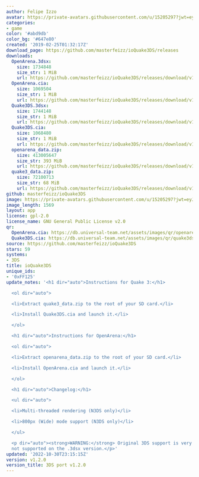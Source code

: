 ```yaml
---
author: Felipe Izzo
avatar: https://private-avatars.githubusercontent.com/u/15205297?jwt=eyJhbGciOiJIUzI1NiIsInR5cCI6IkpXVCJ9.eyJpc3MiOiJnaXRodWIuY29tIiwiYXVkIjoicmF3LmdpdGh1YnVzZXJjb250ZW50LmNvbSIsImtleSI6ImtleTEiLCJleHAiOjE3MzQ2NTcxODAsIm5iZiI6MTczNDY1NTk4MCwicGF0aCI6Ii91LzE1MjA1Mjk3In0.Pxq0P6U8xfO4ek3S5y782M3UUMSo59PkPcX1PuWcUhc&v=4
categories:
- game
color: '#abd9db'
color_bg: '#647e80'
created: '2019-02-25T01:32:17Z'
download_page: https://github.com/masterfeizz/ioQuake3DS/releases
downloads:
  OpenArena.3dsx:
    size: 1734848
    size_str: 1 MiB
    url: https://github.com/masterfeizz/ioQuake3DS/releases/download/v1.2.0/OpenArena.3dsx
  OpenArena.cia:
    size: 1069504
    size_str: 1 MiB
    url: https://github.com/masterfeizz/ioQuake3DS/releases/download/v1.2.0/OpenArena.cia
  Quake3DS.3dsx:
    size: 1744148
    size_str: 1 MiB
    url: https://github.com/masterfeizz/ioQuake3DS/releases/download/v1.2.0/Quake3DS.3dsx
  Quake3DS.cia:
    size: 1068480
    size_str: 1 MiB
    url: https://github.com/masterfeizz/ioQuake3DS/releases/download/v1.2.0/Quake3DS.cia
  openarena_data.zip:
    size: 413005647
    size_str: 393 MiB
    url: https://github.com/masterfeizz/ioQuake3DS/releases/download/v1.2.0/openarena_data.zip
  quake3_data.zip:
    size: 72100713
    size_str: 68 MiB
    url: https://github.com/masterfeizz/ioQuake3DS/releases/download/v1.2.0/quake3_data.zip
github: masterfeizz/ioQuake3DS
image: https://private-avatars.githubusercontent.com/u/15205297?jwt=eyJhbGciOiJIUzI1NiIsInR5cCI6IkpXVCJ9.eyJpc3MiOiJnaXRodWIuY29tIiwiYXVkIjoicmF3LmdpdGh1YnVzZXJjb250ZW50LmNvbSIsImtleSI6ImtleTEiLCJleHAiOjE3MzQ2NTcxODAsIm5iZiI6MTczNDY1NTk4MCwicGF0aCI6Ii91LzE1MjA1Mjk3In0.Pxq0P6U8xfO4ek3S5y782M3UUMSo59PkPcX1PuWcUhc&v=4&size=128
image_length: 1569
layout: app
license: gpl-2.0
license_name: GNU General Public License v2.0
qr:
  OpenArena.cia: https://db.universal-team.net/assets/images/qr/openarena-cia.png
  Quake3DS.cia: https://db.universal-team.net/assets/images/qr/quake3ds-cia.png
source: https://github.com/masterfeizz/ioQuake3DS
stars: 59
systems:
- 3DS
title: ioQuake3DS
unique_ids:
- '0xFF125'
update_notes: '<h1 dir="auto">Instructions for Quake 3:</h1>

  <ol dir="auto">

  <li>Extract quake3_data.zip to the root of your SD card.</li>

  <li>Install Quake3DS.cia and launch it.</li>

  </ol>

  <h1 dir="auto">Instructions for OpenArena:</h1>

  <ol dir="auto">

  <li>Extract openarena_data.zip to the root of your SD card.</li>

  <li>Install OpenArena.cia and launch it.</li>

  </ol>

  <h1 dir="auto">Changelog:</h1>

  <ul dir="auto">

  <li>Multi-threaded rendering (N3DS only)</li>

  <li>800px (Wide) mode support (N3DS only)</li>

  </ul>

  <p dir="auto"><strong>WARNING:</strong> Original 3DS support is very buggy and is
  not supported on the .3dsx version.</p>'
updated: '2022-10-30T23:15:15Z'
version: v1.2.0
version_title: 3DS port v1.2.0
---
```

